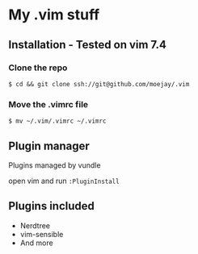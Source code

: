# My .vim stuff

## Installation - Tested on vim 7.4

### Clone the repo

`$ cd && git clone ssh://git@github.com/moejay/.vim`

### Move the .vimrc file

`$ mv ~/.vim/.vimrc ~/.vimrc`

## Plugin manager
Plugins managed by vundle

open vim and run `:PluginInstall` 


## Plugins included
* Nerdtree
* vim-sensible
* And more



